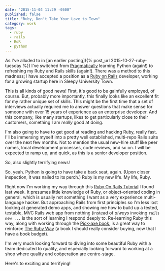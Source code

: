 ```yaml
---
date: "2015-11-04 11:29 -0500"
published: false
title: "Ruby, Don't Take Your Love to Town"
category: work
tags: 
  - ruby
  - rails
  - RoR
  - python
---
```



As I've alluded to in [an earlier posting]({% post_url 2015-10-27-ruby-tuesday %}) I've switched from [Pragmatically](https://pragprog.com/the-pragmatic-programmer/extracts/tips) learning Python (again!) to refreshing my Ruby and Rails skills (again!). There was a method to this madness; I have accepted a position as a [Ruby on Rails](http://rubyonrails.org/) developer, working for a growing startup here in Sleepy University Town.

This is all kinds of good news! First, it's good to be gainfully employed, of course. But, probably more importantly, this finally looks like an excellent fit for my rather unique set of skills. This might be the first time that a set of interviews actually required me to answer questions that make sense for someone with over 15 years of experience as an enterprise developer. And this company, like many startups, likes to get particularly close to their customers, something I am _really_ good at doing.

<a name="more"></a>

I'm also going to have to get good at reading and hacking Ruby, really fast. I'll be immersing myself into a pretty well established, multi-repo Rails suite over the next few months. Not to mention the usual new-hire stuff like peer names, local development processes, code reviews, and so on. I will be expected to ramp up, and quick, as this is a senior developer position.

So, also slightly terrifying news!

So, yeah. Python is going to have take a back seat, again. (Upon closer inspection, it was nailed to its perch.) Ruby is my new life. My life, Ruby.

Right now I'm working my way through this [Ruby On Rails Tutorial](https://www.railstutorial.org/) I found last week. It presumes little knowledge of Ruby, or object-oriented coding in general, which is usually not something I want as a very experience multi-language hacker. But approaching Rails from first principles so I'm less lost looking at generated demo apps, and showing me how to build up a tested, testable, MVC Rails web app from nothing (instead of _always_ invoking `rails new ...` is the sort of learning I respond deeply to. Re-learning Ruby this way, along with working through the [Pick-axe book](https://pragprog.com/book/ruby/programming-ruby), is a great way to reinforce [The Ruby Way](http://therubyway.io/) (a book I should really consider buying, now that I have a book budget).

I'm very much looking forward to diving into some beautiful Ruby with a team dedicated to quality, and especially looking forward to working at a shop where quality and coöperation are centre-stage.

Here's to exciting and terrifying!
